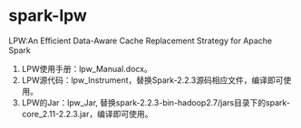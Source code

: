 # spark-lpw
LPW:An Efficient Data-Aware Cache Replacement Strategy for Apache Spark

1. LPW使用手册：lpw_Manual.docx。
2. LPW源代码：lpw_Instrument，替换Spark-2.2.3源码相应文件，编译即可使用。
3. LPW的Jar：lpw_Jar, 替换spark-2.2.3-bin-hadoop2.7/jars目录下的spark-core_2.11-2.2.3.jar，编译即可使用。